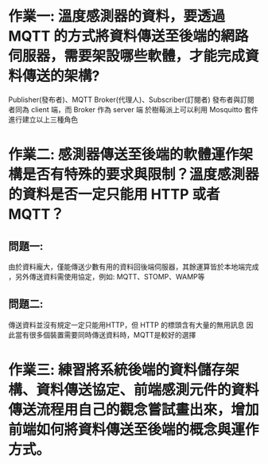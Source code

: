 # 作業一: 溫度感測器的資料，要透過 MQTT 的方式將資料傳送至後端的網路伺服器，需要架設哪些軟體，才能完成資料傳送的架構?
Publisher(發布者)、MQTT Broker(代理人)、Subscriber(訂閱者)
發布者與訂閱者同為 client 端，而 Broker 作為 server 端
於樹莓派上可以利用 Mosquitto 套件進行建立以上三種角色

# 作業二: 感測器傳送至後端的軟體運作架構是否有特殊的要求與限制？溫度感測器的資料是否一定只能用 HTTP 或者 MQTT？
## 問題一:
由於資料龐大，僅能傳送少數有用的資料回後端伺服器，其餘運算皆於本地端完成
，另外傳送資料需使用協定，例如: MQTT、STOMP、WAMP等

## 問題二:
傳送資料並沒有規定一定只能用HTTP，但 HTTP 的標頭含有大量的無用訊息
因此當有很多個裝置需要同時傳送資料時，MQTT是較好的選擇

# 作業三: 練習將系統後端的資料儲存架構、資料傳送協定、前端感測元件的資料傳送流程用自己的觀念嘗試畫出來，增加前端如何將資料傳送至後端的概念與運作方式。
